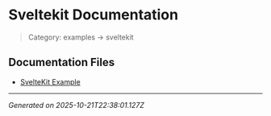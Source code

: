 # Sveltekit Documentation

> Category: examples → sveltekit

## Documentation Files

- [SvelteKit Example](./example.md)


---

*Generated on 2025-10-21T22:38:01.127Z*
